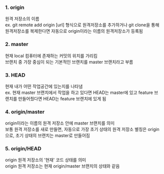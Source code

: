 ### 1. origin
원격 저장소의 이름 <br/>
ex. git remote add origin [url] 형식으로 원격저장소를 추가하거나
git clone을 통해 원격저장소를 복제한다면 자동으로 origin이라는 이름의 원격저장소가 등록됨

### 2. master
현재 local 컴퓨터에 존재하는 커밋의 위치를 가리킴 <br/>
브랜치 중 가장 중심이 되는 기본적인 브랜치를 master 브랜치라고 부름

### 3. HEAD
현재 내가 어떤 작업공간에 있는지를 나타냄 <br/>
ex. 현재 master 브랜치에서 작업을 하고 있다면 HEAD는 master에 있고
feature 브랜치를 만들어줬다면 HEAD는 feature 브랜치에 있게 됨

### 4. origin/master
origin이라는 이름의 원격 저장소 안에 master 브랜치를 의미 <br/>
보통 원격 저장소를 새로 만들면, 자동으로 가장 초기 상태의 원격 저장소 별칭은 origin으로, 초기 상태의 브랜치는 master로 만들어짐

### 5. origin/HEAD
origin 원격 저장소의 '현재' 코드 상태를 의미 <br/>
origin 원격 저장소는 현재 origin/master 브랜치의 상태와 같음